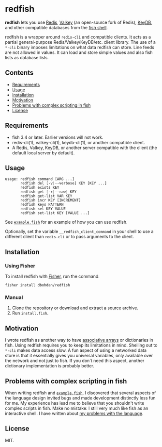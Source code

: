 # redfish

**redfish** lets you use
[Redis](https://redis.io/),
[Valkey](https://valkey.io/)
(an open-source fork of Redis),
[KeyDB](https://github.com/Snapchat/KeyDB),
and other compatible databases
from the
[fish shell](https://fishshell.com/).

redfish is a wrapper around `redis-cli` and compatible clients.
It acts as a partial general-purpose Redis/Valkey/KeyDB/etc. client library.
The use of a `*-cli` binary imposes limitations
on what data redfish can store.
Line feeds are not allowed in values.
It can load and store simple values
and also fish lists as database lists.

## Contents

- [Requirements](#requirements)
- [Usage](#usage)
- [Installation](#installation)
- [Motivation](#motivation)
- [Problems with complex scripting in fish](#problems-with-complex-scripting-in-fish)
- [License](#license)

## Requirements

- fish 3.4 or later.
  Earlier versions will not work.
- redis-cli(1), valkey-cli(1), keydb-cli(1), or another compatible client.
- A Redis, Valkey, KeyDB, or another server compatible with the client
  (the default local server by default).

## Usage

```none
usage: redfish command [ARG ...]
       redfish del [-v|--verbose] KEY [KEY ...]
       redfish exists KEY
       redfish get [-r|--raw] KEY
       redfish get-list VAR KEY
       redfish incr KEY [INCREMENT]
       redfish keys PATTERN
       redfish set KEY VALUE
       redfish set-list KEY [VALUE ...]
```

See
[`example.fish`](example.fish)
for an example of how you can use redfish.

Optionally,
set the variable `__redfish_client_command` in your shell
to use a different client than `redis-cli`
or to pass arguments to the client.

## Installation

### Using Fisher

To install redfish with [Fisher](https://github.com/jorgebucaran/fisher),
run the command:

```fish
fisher install dbohdan/redfish
```

### Manual

1. Clone the repository
   or download and extract a source archive.
2. Run `install.fish`.

## Motivation

I wrote redfish as another way to have
[associative arrays](https://github.com/fish-shell/fish-shell/issues/390)
or dictionaries in fish.
Using redfish requires you to keep its limitations in mind.
Shelling out to `*-cli` makes data access slow.
A fun aspect of using a networked data store is that
it essentially gives you universal variables,
only available over the network and not just to fish.
If you don't need this aspect,
another dictionary implementation is probably better.

## Problems with complex scripting in fish

When writing redfish and [`example.fish`](example.fish),
I discovered that several aspects of the language design
invited bugs and made development distinctly less fun for me.
My experience has lead me to believe that you shouldn't write complex scripts in fish.
Make no mistake:
I still very much like fish as an interactive shell.
I have written about
[my problems with the language](https://dbohdan.com/fish-scripting).

## License

MIT.
